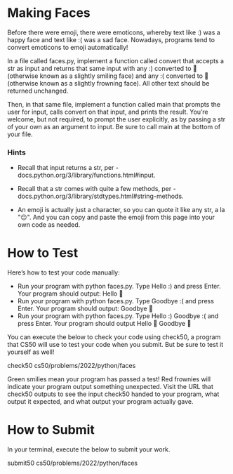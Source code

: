 # Making Faces

Before there were emoji, there were emoticons, whereby text like :) was a happy face and text like :( was a sad face. Nowadays, programs tend to convert emoticons to emoji automatically!

In a file called faces.py, implement a function called convert that accepts a str as input and returns that same input with any :) converted to 🙂 (otherwise known as a slightly smiling face) and any :( converted to 🙁 (otherwise known as a slightly frowning face). All other text should be returned unchanged.

Then, in that same file, implement a function called main that prompts the user for input, calls convert on that input, and prints the result. You’re welcome, but not required, to prompt the user explicitly, as by passing a str of your own as an argument to input. Be sure to call main at the bottom of your file.

### Hints

* Recall that input returns a str, per - docs.python.org/3/library/functions.html#input.

* Recall that a str comes with quite a few methods, per - docs.python.org/3/library/stdtypes.html#string-methods.

* An emoji is actually just a character, so you can quote it like any str, a la "😐". And you can copy and paste the emoji from this page into your own code as needed.

# How to Test

Here’s how to test your code manually:

* Run your program with python faces.py. Type Hello :) and press Enter. Your program should output:
Hello 🙂
* Run your program with python faces.py. Type Goodbye :( and press Enter. Your program should output:
Goodbye 🙁
* Run your program with python faces.py. Type Hello :) Goodbye :( and press Enter. Your program should output
Hello 🙂 Goodbye 🙁

You can execute the below to check your code using check50, a program that CS50 will use to test your code when you submit. But be sure to test it yourself as well!

check50 cs50/problems/2022/python/faces

Green smilies mean your program has passed a test! Red frownies will indicate your program output something unexpected. Visit the URL that check50 outputs to see the input check50 handed to your program, what output it expected, and what output your program actually gave.

# How to Submit

In your terminal, execute the below to submit your work.

submit50 cs50/problems/2022/python/faces